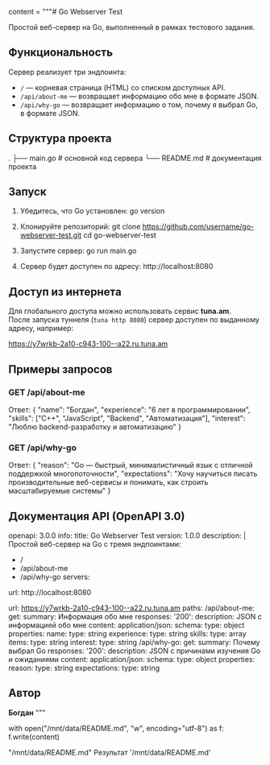 content = """# Go Webserver Test

Простой веб-сервер на Go, выполненный в рамках тестового задания.

##  Функциональность

Сервер реализует три эндпоинта:

- `/` — корневая страница (HTML) со списком доступных API.  
- `/api/about-me` — возвращает информацию обо мне в формате JSON.  
- `/api/why-go` — возвращает информацию о том, почему я выбрал Go, в формате JSON.  

##  Структура проекта

.
├── main.go # основной код сервера
└── README.md # документация проекта



##  Запуск

1. Убедитесь, что Go установлен:
go version


2. Клонируйте репозиторий:
git clone https://github.com/username/go-webserver-test.git
cd go-webserver-test


3. Запустите сервер:
go run main.go


4. Сервер будет доступен по адресу:
http://localhost:8080

##  Доступ из интернета

Для глобального доступа можно использовать сервис **tuna.am**.  
После запуска туннеля (`tuna http 8080`) сервер доступен по выданному адресу, например:

https://y7wrkb-2a10-c943-100--a22.ru.tuna.am



##  Примеры запросов


### GET /api/about-me  

Ответ:
{
"name": "Богдан",
"experience": "6 лет в программировании",
"skills": ["C++", "JavaScript", "Backend", "Автоматизация"],
"interest": "Люблю backend-разработку и автоматизацию"
}


### GET /api/why-go  

Ответ:
{
"reason": "Go — быстрый, минималистичный язык с отличной поддержкой многопоточности",
"expectations": "Хочу научиться писать производительные веб-сервисы и понимать, как строить масштабируемые системы"
}

##  Документация API (OpenAPI 3.0)

openapi: 3.0.0
info:
title: Go Webserver Test
version: 1.0.0
description: |
Простой веб-сервер на Go с тремя эндпоинтами:
- /
- /api/about-me
- /api/why-go
servers:

url: http://localhost:8080

url: https://y7wrkb-2a10-c943-100--a22.ru.tuna.am
paths:
/api/about-me:
get:
summary: Информация обо мне
responses:
'200':
description: JSON с информацией обо мне
content:
application/json:
schema:
type: object
properties:
name:
type: string
experience:
type: string
skills:
type: array
items:
type: string
interest:
type: string
/api/why-go:
get:
summary: Почему выбрал Go
responses:
'200':
description: JSON с причинами изучения Go и ожиданиями
content:
application/json:
schema:
type: object
properties:
reason:
type: string
expectations:
type: string


##  Автор

**Богдан**
"""

with open("/mnt/data/README.md", "w", encoding="utf-8") as f:
    f.write(content)

"/mnt/data/README.md"
Результат
'/mnt/data/README.md'
